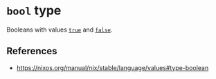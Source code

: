 # `bool` type

Booleans with values [`true`](true.md) and [`false`](false.md).

## References

- https://nixos.org/manual/nix/stable/language/values#type-boolean
